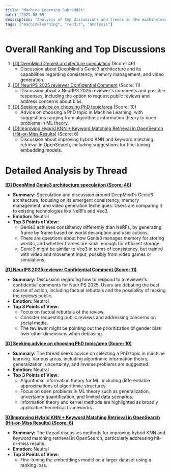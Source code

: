 ```yaml
---
title: "Machine Learning Subreddit"
date: "2025-08-05"
description: "Analysis of top discussions and trends in the machinelearning subreddit"
tags: ["machinelearning", "reddit", "analysis"]
---
```


# Overall Ranking and Top Discussions
1.  [[D] DeepMind Genie3 architecture speculation](https://www.reddit.com/r/MachineLearning/comments/1mic820/deepmind_genie3_architecture_speculation/) (Score: 46)
    *   Discussion about DeepMind's Genie3 architecture and its capabilities regarding consistency, memory management, and video generation.
2.  [[D] NeurIPS 2025 reviewer Confidential Comment](https://www.reddit.com/r/MachineLearning/comments/1mie9cz/d_neurips_2025_reviewer_confidential_comment/) (Score: 11)
    *   Discussion about a NeurIPS 2025 reviewer's comments and possible responses, including the option to request public reviews and address concerns about bias.
3.  [[D] Seeking advice on choosing PhD topic/area](https://www.reddit.com/r/MachineLearning/comments/1mi0wz8/d_seeking_advice_on_choosing_phd_topicarea/) (Score: 10)
    *   Advice on choosing a PhD topic in Machine Learning, with suggestions ranging from algorithmic information theory to open problems in ML theory.
4.  [[D]Improving Hybrid KNN + Keyword Matching Retrieval in OpenSearch (Hit-or-Miss Results)](https://www.reddit.com/r/MachineLearning/comments/1mi27ab/dimproving_hybrid_knn_keyword_matching_retrieval/) (Score: 6)
    *   Discussion about improving hybrid KNN and keyword matching retrieval in OpenSearch, including suggestions for fine-tuning embedding models.

# Detailed Analysis by Thread
**[[D] DeepMind Genie3 architecture speculation (Score: 46)](https://www.reddit.com/r/MachineLearning/comments/1mic820/deepmind_genie3_architecture_speculation/)**
*   **Summary:** Speculation and discussion around DeepMind's Genie3 architecture, focusing on its emergent consistency, memory management, and video generation techniques. Users are comparing it to existing technologies like NeRFs and Veo3.
*   **Emotion:** Neutral
*   **Top 3 Points of View:**
    *   Genie3 achieves consistency differently than NeRFs, by generating frame by frame based on world description and user actions.
    *   There are questions about how Genie3 manages memory for storing worlds, and whether frames are small enough for efficient storage.
    *   Genie3 might be similar to Veo3 in terms of consistency, but trained with video and movement input, possibly from video games or simulations.

**[[D] NeurIPS 2025 reviewer Confidential Comment (Score: 11)](https://www.reddit.com/r/MachineLearning/comments/1mie9cz/d_neurips_2025_reviewer_confidential_comment/)**
*   **Summary:** Discussion regarding how to respond to a reviewer's confidential comments for NeurIPS 2025. Users are debating the best course of action, including factual rebuttals and the possibility of making the reviews public.
*   **Emotion:** Neutral
*   **Top 3 Points of View:**
    *   Focus on factual rebuttals of the review.
    *   Consider requesting public reviews and addressing concerns on social media.
    *   The reviewer might be pointing out the prioritization of gender bias over other dimensions when debiasing.

**[[D] Seeking advice on choosing PhD topic/area (Score: 10)](https://www.reddit.com/r/MachineLearning/comments/1mi0wz8/d_seeking_advice_on_choosing_phd_topicarea/)**
*   **Summary:** The thread seeks advice on selecting a PhD topic in machine learning. Various areas, including algorithmic information theory, generalization, uncertainty, and inverse problems are suggested.
*   **Emotion:** Neutral
*   **Top 3 Points of View:**
    *   Algorithmic information theory for ML, including differentiable approximations of algorithmic structures.
    *   Focus on open problems in ML theory such as generalization, uncertainty quantification, and limited data scenarios.
    *   Information theory and kernel methods are highlighted as broadly applicable theoretical frameworks.

**[[D]Improving Hybrid KNN + Keyword Matching Retrieval in OpenSearch (Hit-or-Miss Results) (Score: 6)](https://www.reddit.com/r/MachineLearning/comments/1mi27ab/dimproving_hybrid_knn_keyword_matching_retrieval/)**
*   **Summary:** The thread discusses methods for improving hybrid KNN and keyword matching retrieval in OpenSearch, particularly addressing hit-or-miss results.
*   **Emotion:** Neutral
*   **Top 3 Points of View:**
    *   Fine-tuning the embeddings model on a larger dataset using a ranking loss.

